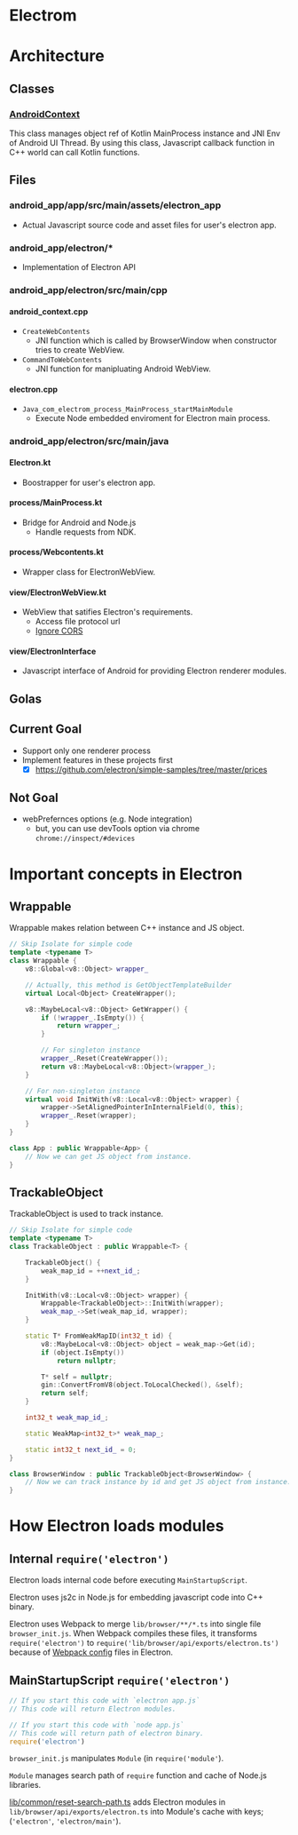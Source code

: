 # Electrom
# Architecture
## Classes

### [AndroidContext](https://github.com/doodot/electrom/blob/main/android_app/electron/src/main/cpp/android_context.cpp)
This class manages object ref of Kotlin MainProcess instance and JNI Env of Android UI Thread.
By using this class, Javascript callback function in C++ world can call Kotlin functions.

## Files

### android_app/app/src/main/assets/electron_app
- Actual Javascript source code and asset files for user's electron app.

### android_app/electron/*
- Implementation of Electron API

### android_app/electron/src/main/cpp
#### android_context.cpp
- `CreateWebContents`
    - JNI function which is called by BrowserWindow when constructor tries to create WebView.
- `CommandToWebContents`
    - JNI function for manipluating Android WebView.

#### electron.cpp
- `Java_com_electrom_process_MainProcess_startMainModule`
    - Execute Node embedded enviroment for Electron main process.

### android_app/electron/src/main/java
#### Electron.kt
- Boostrapper for user's electron app.

#### process/MainProcess.kt
- Bridge for Android and Node.js
    - Handle requests from NDK. 

#### process/Webcontents.kt
- Wrapper class for ElectronWebView.

#### view/ElectronWebView.kt
- WebView that satifies Electron's requirements.
    - Access file protocol url
    - [Ignore CORS](https://chromium.googlesource.com/chromium/src/+/HEAD/android_webview/docs/cors-and-webview-api.md)

#### view/ElectronInterface 
- Javascript interface of Android for providing Electron renderer modules.

## Golas

## Current Goal
- Support only one renderer process
- Implement features in these projects first
    - [x] https://github.com/electron/simple-samples/tree/master/prices

## Not Goal
- webPrefernces options (e.g. Node integration)
    - but, you can use devTools option via chrome `chrome://inspect/#devices`

# Important concepts in Electron
## Wrappable
Wrappable makes relation between C++ instance and JS object.

```cpp
// Skip Isolate for simple code
template <typename T>
class Wrappable {
    v8::Global<v8::Object> wrapper_

    // Actually, this method is GetObjectTemplateBuilder
    virtual Local<Object> CreateWrapper();

    v8::MaybeLocal<v8::Object> GetWrapper() {
        if (!wrapper_.IsEmpty()) {
            return wrapper_;
        }

        // For singleton instance
        wrapper_.Reset(CreateWrapper());
        return v8::MaybeLocal<v8::Object>(wrapper_);
    }

    // For non-singleton instance
    virtual void InitWith(v8::Local<v8::Object> wrapper) {
        wrapper->SetAlignedPointerInInternalField(0, this);
        wrapper_.Reset(wrapper);
    }
}

class App : public Wrappable<App> {
    // Now we can get JS object from instance.
}
```

## TrackableObject
TrackableObject is used to track instance.

```cpp
// Skip Isolate for simple code
template <typename T>
class TrackableObject : public Wrappable<T> {

    TrackableObject() {
        weak_map_id = ++next_id_;
    }

    InitWith(v8::Local<v8::Object> wrapper) {
        Wrappable<TrackableObject>::InitWith(wrapper);
        weak_map_->Set(weak_map_id, wrapper);
    }

    static T* FromWeakMapID(int32_t id) {
        v8::MaybeLocal<v8::Object> object = weak_map->Get(id);
        if (object.IsEmpty())
            return nullptr;

        T* self = nullptr;
        gin::ConvertFromV8(object.ToLocalChecked(), &self);
        return self;
    }

    int32_t weak_map_id_;

    static WeakMap<int32_t>* weak_map_;

    static int32_t next_id_ = 0;
}

class BrowserWindow : public TrackableObject<BrowserWindow> {
    // Now we can track instance by id and get JS object from instance.
}
```

# How Electron loads modules
## Internal `require('electron')`
Electron loads internal code before executing `MainStartupScript`.

Electron uses js2c in Node.js for embedding javascript code into C++ binary.

Electron uses Webpack to merge `lib/browser/**/*.ts` into single file `browser_init.js`. 
When Webpack compiles these files, it transforms `require('electron')` 
to `require('lib/browser/api/exports/electron.ts')` because of [Webpack config](https://github.com/electron/electron/blob/main/build/webpack/webpack.config.base.js) files in Electron.

## MainStartupScript `require('electron')`
```js
// If you start this code with `electron app.js`
// This code will return Electron modules.

// If you start this code with `node app.js`
// This code will return path of electron binary.
require('electron')
```

`browser_init.js` manipulates `Module` (in `require('module'`).

`Module` manages search path of `require` function and cache of Node.js libraries.

[lib/common/reset-search-path.ts](https://github.com/electron/electron/blob/main/lib/common/reset-search-paths.ts) adds Electron modules in `lib/browser/api/exports/electron.ts` into Module's cache with keys; (`'electron'`, `'electron/main'`).
